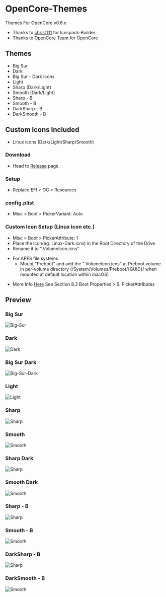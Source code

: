 # OpenCore-Themes
Themes For OpenCore v0.6.x

- Thanks to [chris1111](https://github.com/chris1111/) for Icnspack-Builder
- Thanks to [OpenCore Team](https://github.com/acidanthera/OpenCorePkg) for OpenCore

## Themes
* Big Sur
* Dark
* Big Sur - Dark Icons
* Light
* Sharp (Dark/Light)
* Smooth (Dark/Light)
* Sharp - B
* Smooth - B
* DarkSharp - B
* DarkSmooth - B

## Custom Icons Included
* Linux icons (Dark/Light/Sharp/Smooth)

### Download
* Head to [Release](https://github.com/LuckyCrack/OpenCore-Themes/releases/tag/v1.2) page. 

### Setup
* Replace EFI > OC > Resources 

### config.plist
* Misc > Boot > PickerVariant: Auto

### Custom Icon Setup (Linux icon etc.)
*  Misc > Boot > PickerAttribute: 1
*  Place the icon(eg. Linux-Dark.icns) in the Root Directory of the Drive
*  Rename it to ".VolumeIcon.icns"
-  For APFS file systems 
   * Mount "Preboot" and add the ".VolumeIcon.icns" at Preboot volume in per-volume directory (/System/Volumes/Preboot/{GUID}/ when mounted at default location within macOS)
* More Info [Here](https://github.com/acidanthera/OpenCorePkg/blob/master/Docs/Configuration.pdf) See Section 8.3 Boot Properties > 6. PickerAttributes

## Preview
### Big Sur
![Big-Sur](https://github.com/LuckyCrack/OpenCore-Themes/blob/main/Preview-BS.png)

### Dark
![Dark](https://github.com/LuckyCrack/OpenCore-Themes/blob/main/Preview-D.png)

### Big Sur Dark
![Big-Sur-Dark](https://github.com/LuckyCrack/OpenCore-Themes/blob/main/Preview-D-BS.png)

### Light
![Light](https://github.com/LuckyCrack/OpenCore-Themes/blob/main/Preview-L.png)

### Sharp
![Sharp](https://github.com/LuckyCrack/OpenCore-Themes/blob/main/Preview-S.png)

### Smooth
![Smooth](https://github.com/LuckyCrack/OpenCore-Themes/blob/main/Preview-SM.png)

### Sharp Dark
![Sharp](https://github.com/LuckyCrack/OpenCore-Themes/blob/main/Preview-S-D.png)

### Smooth Dark
![Smooth](https://github.com/LuckyCrack/OpenCore-Themes/blob/main/Preview-SM-D.png)

### Sharp - B
![Sharp](https://github.com/LuckyCrack/OpenCore-Themes/blob/main/Preview-S-B.png)

### Smooth - B
![Smooth](https://github.com/LuckyCrack/OpenCore-Themes/blob/main/Preview-SM-B.png)

### DarkSharp - B
![Sharp](https://github.com/LuckyCrack/OpenCore-Themes/blob/main/Preview-S-B-D.png)

### DarkSmooth - B
![Smooth](https://github.com/LuckyCrack/OpenCore-Themes/blob/main/Preview-SM-B-D.png)


